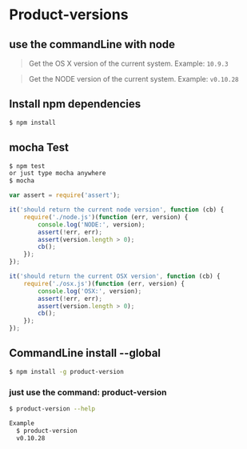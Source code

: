 
# Product-versions

## use the commandLine with node

> Get the OS X version of the current system. Example: `10.9.3`

> Get the NODE version of the current system. Example: `v0.10.28`


## Install npm dependencies

```sh
$ npm install
```


## mocha Test

```js
$ npm test
or just type mocha anywhere
$ mocha
```


```js
var assert = require('assert');

it('should return the current node version', function (cb) {
	require('./node.js')(function (err, version) {
		console.log('NODE:', version);
		assert(!err, err);
		assert(version.length > 0);
		cb();
	});
});

it('should return the current OSX version', function (cb) {
	require('./osx.js')(function (err, version) {
		console.log('OSX:', version);
		assert(!err, err);
		assert(version.length > 0);
		cb();
	});
});
```


## CommandLine install --global

```sh
$ npm install -g product-version
```

### just use the command: product-version 
```sh
$ product-version --help

Example
  $ product-version
  v0.10.28
```

